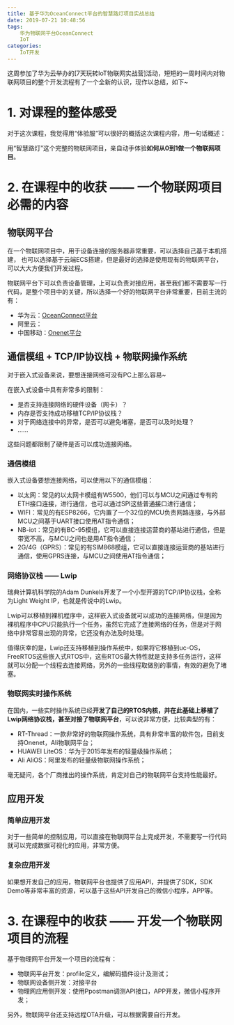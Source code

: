 ```yaml
---
title: 基于华为OceanConnect平台的智慧路灯项目实战总结
date: 2019-07-21 10:48:56
tags:
    华为物联网平台OceanConnect
    IoT
categories:
    IoT开发
---
```

这周参加了华为云举办的[7天玩转IoT物联网实战营]活动，短短的一周时间内对物联网项目的整个开发流程有了一个全新的认识，现作以总结，如下~

<!--more-->

# 1. 对课程的整体感受

对于这次课程，我觉得用“体验服”可以很好的概括这次课程内容，用一句话概述：

用“智慧路灯”这个完整的物联网项目，亲自动手体验**如何从0到1做一个物联网项目**。

# 2. 在课程中的收获 —— 一个物联网项目必需的内容

## 物联网平台

在一个物联网项目中，用于设备连接的服务器非常重要，可以选择自己基于本机搭建， 也可以选择基于云端ECS搭建，但是最好的选择是使用现有的物联网平台，可以大大方便我们开发过程。

物联网平台下可以负责设备管理，上可以负责对接应用，甚至我们都不需要写一行代码，是整个项目中的关键，所以选择一个好的物联网平台非常重要，目前主流的有：

- 华为云：[OceanConnect平台]()
- 阿里云：[]()
- 中国移动：[Onenet平台]()

## 通信模组 + TCP/IP协议栈 + 物联网操作系统

对于嵌入式设备来说，要想连接网络可没有PC上那么容易~

在嵌入式设备中具有非常多的限制：

- 是否支持连接网络的硬件设备（网卡）？
- 内存是否支持成功移植TCP/IP协议栈？
- 对于网络连接中的异常，是否可以避免堵塞，是否可以及时处理？
- ……

这些问题都限制了硬件是否可以成功连接网络。

### 通信模组

嵌入式设备要想连接网络，可以使用以下的通信模组：

- 以太网：常见的以太网卡模组有W5500，他们可以与MCU之间通过专有的ETH接口连接，进行通信，也可以通过SPI这些普通接口进行通信；
- WIFI：常见的有ESP8266，它内置了一个32位的MCU负责网路连接，与外部MCU之间基于UART接口使用AT指令通信；
- NB-iot：常见的有BC-95模组，它可以直接连接运营商的基站进行通信，但是带宽不高，与MCU之间也是用AT指令通信；
- 2G/4G（GPRS）：常见的有SIM868模组，它可以直接连接运营商的基站进行通信，使用GPRS连接，与MCU之间使用AT指令通信；

### 网络协议栈 —— Lwip

瑞典计算机科学院的Adam Dunkels开发了一个小型开源的TCP/IP协议栈，全称为Light Weight IP，也就是传说中的Lwip。

Lwip可以移植到裸机程序中，这样嵌入式设备就可以成功的连接网络，但是因为裸机程序中CPU只能执行一个任务，虽然它完成了连接网络的任务，但是对于网络中非常容易出现的异常，它还没有办法及时处理。

值得庆幸的是，Lwip还支持移植到操作系统中，如果将它移植到uc-OS，FreeRTOS这些嵌入式RTOS中，这些RTOS最大特性就是支持多任务运行，这样就可以分配一个线程去连接网络，另外的一些线程取做别的事情，有效的避免了堵塞。

### 物联网实时操作系统

在国内，一些实时操作系统已经**开发了自己的RTOS内核，并在此基础上移植了Lwip网络协议栈，甚至对接了物联网平台**，可以说非常方便，比较典型的有：

- RT-Thread：一款非常好的物联网操作系统，具有非常丰富的软件包，目前支持Onenet，Ali物联网平台；
- HUAWEI LiteOS：华为于2015年发布的轻量级操作系统；
- Ali AliOS：阿里发布的轻量级物联网操作系统；

毫无疑问，各个厂商推出的操作系统，肯定对自己的物联网平台支持性能最好。

## 应用开发

### 简单应用开发
对于一些简单的控制应用，可以直接在物联网平台上完成开发，不需要写一行代码就可以完成数据可视化的应用，非常方便。

### 复杂应用开发
如果想开发自己的应用，物联网平台也提供了应用API，并提供了SDK，SDK Demo等非常丰富的资源，可以基于这些API开发自己的微信小程序，APP等。

# 3. 在课程中的收获 —— 开发一个物联网项目的流程

基于物理网平台开发一个项目的流程有：

- 物联网平台开发：profile定义，编解码插件设计及测试；
- 物联网设备侧开发：对接平台
- 物理网应用侧开发：使用Ppostman调测API接口，APP开发，微信小程序开发；

另外，物联网平台还支持远程OTA升级，可以根据需要自行开发。






